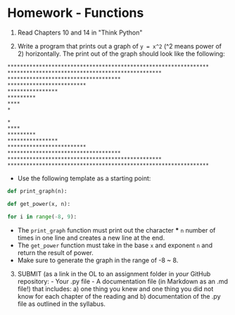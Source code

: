 # Homework - Functions

1. Read Chapters 10 and 14 in "Think Python"

2. Write a program that prints out a graph of `y = x^2` (^2 means power of 2) horizontally. The print out of the graph should look like the following:

```
****************************************************************
*************************************************
************************************
*************************
****************
*********
****
*

*
****
*********
****************
*************************
************************************
*************************************************
****************************************************************
```

- Use the following template as a starting point:

```python
def print_graph(n):

def get_power(x, n):

for i in range(-8, 9):
```

- The `print_graph` function must print out the character **\*** `n` number of times in one line and creates a new line at the end.
- The `get_power` function must take in the base `x` and exponent `n` and return the result of power.
- Make sure to generate the graph in the range of -8 ~ 8.

3. SUBMIT (as a link in the OL to an assignment folder in *your* GitHub repository:
		- Your .py file
		- A documentation file (in Markdown as an .md file!) that includes:
		a) one thing you knew and one thing you did not know for each chapter of the reading and
		b) documentation of the .py file as outlined in the syllabus.
